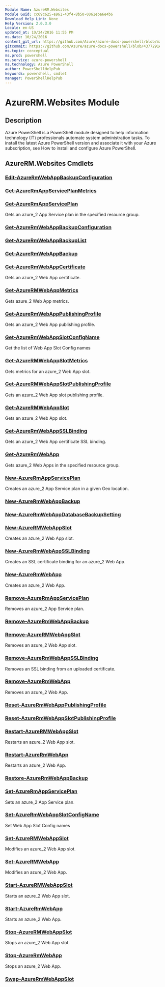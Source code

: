 ```yaml
---
Module Name: AzureRM.Websites
Module Guid: cc69c625-e961-43f4-8b50-0061eba6e4b6
Download Help Link: None
Help Version: 2.0.3.0
Locale: en-US
updated_at: 10/24/2016 11:55 PM
ms.date: 10/24/2016
content_git_url: https://github.com/Azure/azure-docs-powershell/blob/master/azureps-cmdlets-docs/ResourceManager/AzureRM.Websites/v1.0/AzureRM.Websites.md
gitcommit: https://github.com/Azure/azure-docs-powershell/blob/4377291ee360e58e2c1c5d644155daf6a0279055/azureps-cmdlets-docs/ResourceManager/AzureRM.Websites/v1.0/AzureRM.Websites.md
ms.topic: conceptual
ms.prod: powershell
ms.service: azure-powershell
ms.technology: Azure PowerShell
author: PowerShellHelpPub
keywords: powershell, cmdlet
manager: PowerShellHelpPub
---
```


# AzureRM.Websites Module
## Description
Azure PowerShell is a PowerShell module designed to help information technology (IT) professionals automate system administration tasks. To install the latest Azure PowerShell version and associate it with your Azure subscription, see How to install and configure Azure PowerShell.

## AzureRM.Websites Cmdlets
### [Edit-AzureRmWebAppBackupConfiguration](./Edit-AzureRmWebAppBackupConfiguration.md)



### [Get-AzureRmAppServicePlanMetrics](./Get-AzureRmAppServicePlanMetrics.md)



### [Get-AzureRmAppServicePlan](./Get-AzureRmAppServicePlan.md)
Gets an azure_2 App Service plan in the specified resource group.


### [Get-AzureRmWebAppBackupConfiguration](./Get-AzureRmWebAppBackupConfiguration.md)



### [Get-AzureRmWebAppBackupList](./Get-AzureRmWebAppBackupList.md)



### [Get-AzureRmWebAppBackup](./Get-AzureRmWebAppBackup.md)



### [Get-AzureRmWebAppCertificate](./Get-AzureRmWebAppCertificate.md)
Gets an azure_2 Web App certificate.


### [Get-AzureRMWebAppMetrics](./Get-AzureRMWebAppMetrics.md)
Gets azure_2 Web App metrics.


### [Get-AzureRmWebAppPublishingProfile](./Get-AzureRmWebAppPublishingProfile.md)
Gets an azure_2 Web App publishing profile.


### [Get-AzureRmWebAppSlotConfigName](./Get-AzureRmWebAppSlotConfigName.md)
Get the list of Web App Slot Config names


### [Get-AzureRMWebAppSlotMetrics](./Get-AzureRMWebAppSlotMetrics.md)
Gets metrics for an azure_2 Web App slot.


### [Get-AzureRMWebAppSlotPublishingProfile](./Get-AzureRMWebAppSlotPublishingProfile.md)
Gets an azure_2 Web App slot publishing profile.


### [Get-AzureRMWebAppSlot](./Get-AzureRMWebAppSlot.md)
Gets an azure_2 Web App slot.


### [Get-AzureRmWebAppSSLBinding](./Get-AzureRmWebAppSSLBinding.md)
Gets an azure_2 Web App certificate SSL binding.


### [Get-AzureRmWebApp](./Get-AzureRmWebApp.md)
Gets azure_2 Web Apps in the specified resource group.


### [New-AzureRmAppServicePlan](./New-AzureRmAppServicePlan.md)
Creates an azure_2 App Service plan in a given Geo location.


### [New-AzureRmWebAppBackup](./New-AzureRmWebAppBackup.md)



### [New-AzureRmWebAppDatabaseBackupSetting](./New-AzureRmWebAppDatabaseBackupSetting.md)



### [New-AzureRMWebAppSlot](./New-AzureRMWebAppSlot.md)
Creates an azure_2 Web App slot.


### [New-AzureRmWebAppSSLBinding](./New-AzureRmWebAppSSLBinding.md)
Creates an SSL certificate binding for an azure_2 Web App.


### [New-AzureRmWebApp](./New-AzureRmWebApp.md)
Creates an azure_2 Web App.


### [Remove-AzureRmAppServicePlan](./Remove-AzureRmAppServicePlan.md)
Removes an azure_2 App Service plan.


### [Remove-AzureRmWebAppBackup](./Remove-AzureRmWebAppBackup.md)



### [Remove-AzureRMWebAppSlot](./Remove-AzureRMWebAppSlot.md)
Removes an azure_2 Web App slot.


### [Remove-AzureRmWebAppSSLBinding](./Remove-AzureRmWebAppSSLBinding.md)
Removes an SSL binding from an uploaded certificate.


### [Remove-AzureRmWebApp](./Remove-AzureRmWebApp.md)
Removes an azure_2 Web App.


### [Reset-AzureRmWebAppPublishingProfile](./Reset-AzureRmWebAppPublishingProfile.md)



### [Reset-AzureRmWebAppSlotPublishingProfile](./Reset-AzureRmWebAppSlotPublishingProfile.md)



### [Restart-AzureRMWebAppSlot](./Restart-AzureRMWebAppSlot.md)
Restarts an azure_2 Web App slot.


### [Restart-AzureRmWebApp](./Restart-AzureRmWebApp.md)
Restarts an azure_2 Web App.


### [Restore-AzureRmWebAppBackup](./Restore-AzureRmWebAppBackup.md)



### [Set-AzureRmAppServicePlan](./Set-AzureRmAppServicePlan.md)
Sets an azure_2 App Service plan.


### [Set-AzureRmWebAppSlotConfigName](./Set-AzureRmWebAppSlotConfigName.md)
Set Web App Slot Config names


### [Set-AzureRMWebAppSlot](./Set-AzureRMWebAppSlot.md)
Modifies an azure_2 Web App slot.


### [Set-AzureRMWebApp](./Set-AzureRMWebApp.md)
Modifies an azure_2 Web App.


### [Start-AzureRMWebAppSlot](./Start-AzureRMWebAppSlot.md)
Starts an azure_2 Web App slot.


### [Start-AzureRmWebApp](./Start-AzureRmWebApp.md)
Starts an azure_2 Web App.


### [Stop-AzureRMWebAppSlot](./Stop-AzureRMWebAppSlot.md)
Stops an azure_2 Web App slot.


### [Stop-AzureRmWebApp](./Stop-AzureRmWebApp.md)
Stops an azure_2 Web App.


### [Swap-AzureRmWebAppSlot](./Swap-AzureRmWebAppSlot.md)




